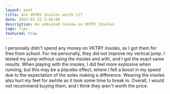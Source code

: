 ```yaml
---
layout: post
title: Are VKTRY Insoles worth it?
date: 2025-01-22 5:56:00
description: An unbiased review on VKTRY Insoles
tags: Tips
featured: true
---
```

I personally didn't spend any money on VKTRY Insoles, as I got them for free from school. For me personally, they did not improve my vertical jump. I tested my jump without using the insoles and with, and I got the exact same results. When playing with the insoles, I did feel more explosive when running, but this may be a placebo effect, where I felt a boost in my speed due to the expectation of the soles making a difference. Wearing the insoles also hurt my feet for awhile as it took some time to break in. Overall, I would not recommend buying them, and I think they aren't worth the price.
